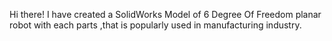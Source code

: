 
Hi there! I have created a SolidWorks Model of 6 Degree Of Freedom planar robot with each parts ,that is popularly used in manufacturing industry.
